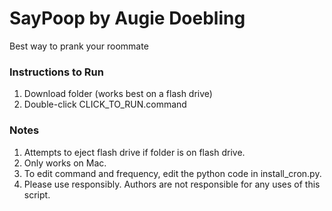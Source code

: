 # SayPoop by Augie Doebling

Best way to prank your roommate

### Instructions to Run
1. Download folder (works best on a flash drive)
2. Double-click CLICK_TO_RUN.command

### Notes
1. Attempts to eject flash drive if folder is on flash drive.
2. Only works on Mac.
3. To edit command and frequency, edit the python code in install_cron.py.
4. Please use responsibly. Authors are not responsible for any uses of this script.
